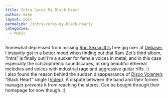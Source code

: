 ```yaml
---
title: Intra Cures My Black Heart
author: mike
layout: post
permalink: /intra-cures-my-black-heart/
categories:
  - Music
---
```

Somewhat depressed from missing [Ron Sexsmith&#8217;s][1] free gig over at [Debaser][2], I instantly got in a better mood when finding out that [Ram-Zet&#8217;s][3] third album, &#8220;Intra&#8221; is finally out! I&#8217;m a sucker for female voices in metal, and in this case especially the schizophrenic soundscapes, mixing beautiful ethereal melodies and voices with industrial rage and aggressive guitar riffs. :)  
I also found the reason behind the sudden disappearance of [Disco Volante&#8217;s][4] &#8220;Black Heart&#8221; single ([Video][5]). A dispute between the band and their former manager prevents it from reaching the stores. Can be bought through their homepage for now though. :)

 [1]: http://www.ronsexsmith.com
 [2]: http://www.debaser.nu
 [3]: http://www.ram-zet.com
 [4]: http://www.discovolante.nu
 [5]: http://svt.se/svt/jsp/Crosslink.jsp?d=32531